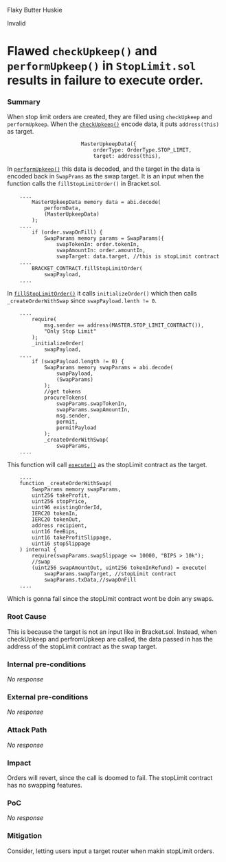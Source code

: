 Flaky Butter Huskie

Invalid

# Flawed `checkUpkeep()` and `performUpkeep()` in `StopLimit.sol` results in failure to execute order.

### Summary

When stop limit orders are created, they are filled using `checkUpkeep` and `performUpkeep`. When the [`checkUpkeep()`](https://github.com/sherlock-audit/2024-11-oku/blob/ee3f781a73d65e33fb452c9a44eb1337c5cfdbd6/oku-custom-order-types/contracts/automatedTrigger/StopLimit.sol#L57) encode data, it puts `address(this)` as target. 

```solidity
                        MasterUpkeepData({
                            orderType: OrderType.STOP_LIMIT,
                            target: address(this),
```

In [`performUpkeep()`](https://github.com/sherlock-audit/2024-11-oku/blob/ee3f781a73d65e33fb452c9a44eb1337c5cfdbd6/oku-custom-order-types/contracts/automatedTrigger/StopLimit.sol#L115) this data is decoded, and the target in the data is encoded back in `SwapPrams` as the swap target. It is an input when the function calls the `fillStopLimitOrder()` in Bracket.sol.

```solidity
    ....
        MasterUpkeepData memory data = abi.decode(
            performData,
            (MasterUpkeepData)
        );
    ....
        if (order.swapOnFill) {
            SwapParams memory params = SwapParams({
                swapTokenIn: order.tokenIn, 
                swapAmountIn: order.amountIn,
                swapTarget: data.target, //this is stopLimit contract
    ....
        BRACKET_CONTRACT.fillStopLimitOrder(
            swapPayload,
    ....
```

In [`fillStopLimitOrder()`](https://github.com/sherlock-audit/2024-11-oku/blob/ee3f781a73d65e33fb452c9a44eb1337c5cfdbd6/oku-custom-order-types/contracts/automatedTrigger/Bracket.sol#L167) it calls `initializeOrder()` which then calls `_createOrderWithSwap` since `swapPayload.lenth != 0`.

```solidity
    ....
        require(
            msg.sender == address(MASTER.STOP_LIMIT_CONTRACT()),
            "Only Stop Limit"
        );
        _initializeOrder(
            swapPayload,
    ....
        if (swapPayload.length != 0) {
            SwapParams memory swapParams = abi.decode(
                swapPayload,
                (SwapParams)
            );
            //get tokens
            procureTokens(
                swapParams.swapTokenIn,
                swapParams.swapAmountIn,
                msg.sender,
                permit,
                permitPayload
            );
            _createOrderWithSwap(
                swapParams,
    ....
```

This function will call [`execute()`](https://github.com/sherlock-audit/2024-11-oku/blob/ee3f781a73d65e33fb452c9a44eb1337c5cfdbd6/oku-custom-order-types/contracts/automatedTrigger/Bracket.sol#L542) as the stopLimit contract as the target.

```solidity
    ....
    function _createOrderWithSwap(
        SwapParams memory swapParams,
        uint256 takeProfit,
        uint256 stopPrice,
        uint96 existingOrderId,
        IERC20 tokenIn,
        IERC20 tokenOut,
        address recipient,
        uint16 feeBips,
        uint16 takeProfitSlippage,
        uint16 stopSlippage
    ) internal {
        require(swapParams.swapSlippage <= 10000, "BIPS > 10k");
        //swap 
        (uint256 swapAmountOut, uint256 tokenInRefund) = execute(
            swapParams.swapTarget, //stopLimit contract
            swapParams.txData,//swapOnFill
    ....
```
Which is gonna fail since the stopLimit contract wont be doin any swaps.

### Root Cause

This is because the target is not an input like in Bracket.sol. Instead, when checkUpkeep and perfromUpkeep are called, the data passed in has the address of the stopLimit contract as the swap target.

### Internal pre-conditions

_No response_

### External pre-conditions

_No response_

### Attack Path

_No response_

### Impact

Orders will revert, since the call is doomed to fail. The stopLimit contract has no swapping features.

### PoC

_No response_

### Mitigation

Consider, letting users input a target router when makin stopLimit orders.